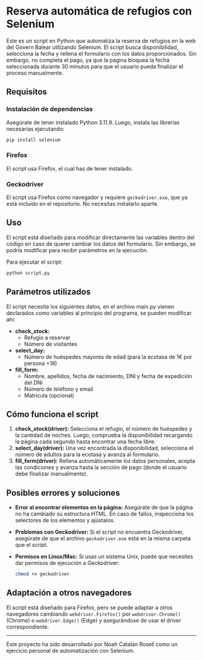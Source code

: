 # Reserva automática de refugios con Selenium

Este es un script en Python que automatiza la reserva de refugios en la web del Govern Balear utilizando Selenium. El script busca disponibilidad, selecciona la fecha y rellena el formulario con los datos proporcionados. Sin embargo, no completa el pago, ya que la página bloquea la fecha seleccionada durante 30 minutos para que el usuario pueda finalizar el proceso manualmente.

## Requisitos

### Instalación de dependencias
Asegúrate de tener instalado Python 3.11.9. Luego, instala las librerías necesarias ejecutando:

```sh
pip install selenium
```

### Firefox
El script usa Firefox, el cual has de tener instalado.

### Geckodriver
El script usa Firefox como navegador y requiere `geckodriver.exe`, que ya está incluido en el repositorio. No necesitas instalarlo aparte.

## Uso

El script está diseñado para modificar directamente las variables dentro del código en caso de querer cambiar los datos del formulario. Sin embargo, se podría modificar para recibir parámetros en la ejecución.

Para ejecutar el script:

```sh
python script.py
```

## Parámetros utilizados
El script necesita los siguientes datos, en el archivo main.py vienen declarados como variables al principio del programa, se pueden modificar ahí:

- **check_stock:**
  - Refugio a reservar
  - Número de visitantes
- **select_day:**
  - Número de huéspedes mayores de edad (para la ecotasa de 1€ por persona +18)
- **fill_form:**
  - Nombre, apellidos, fecha de nacimiento, DNI y fecha de expedición del DNI
  - Número de teléfono y email
  - Matrícula (opcional)

## Cómo funciona el script

1. **check_stock(driver):** Selecciona el refugio, el número de huéspedes y la cantidad de noches. Luego, comprueba la disponibilidad recargando la página cada segundo hasta encontrar una fecha libre.
2. **select_day(driver):** Una vez encontrada la disponibilidad, selecciona el número de adultos para la ecotasa y avanza al formulario.
3. **fill_form(driver):** Rellena automáticamente los datos personales, acepta las condiciones y avanza hasta la sección de pago (donde el usuario debe finalizar manualmente).

## Posibles errores y soluciones

- **Error al encontrar elementos en la página:** Asegúrate de que la página no ha cambiado su estructura HTML. En caso de fallos, inspecciona los selectores de los elementos y ajústalos.
- **Problemas con Geckodriver:** Si el script no encuentra Geckodriver, asegúrate de que el archivo `geckodriver.exe` está en la misma carpeta que el script.
- **Permisos en Linux/Mac:** Si usas un sistema Unix, puede que necesites dar permisos de ejecución a Geckodriver:
  

  ```sh
  chmod +x geckodriver
  ```

## Adaptación a otros navegadores

El script está diseñado para Firefox, pero se puede adaptar a otros navegadores cambiando `webdriver.Firefox()` por `webdriver.Chrome()` (Chrome) o `webdriver.Edge()` (Edge) y asegurándose de usar el driver correspondiente.

---

Este proyecto ha sido desarrollado por Noah Catalán Rosell como un ejercicio personal de automatización con Selenium.

